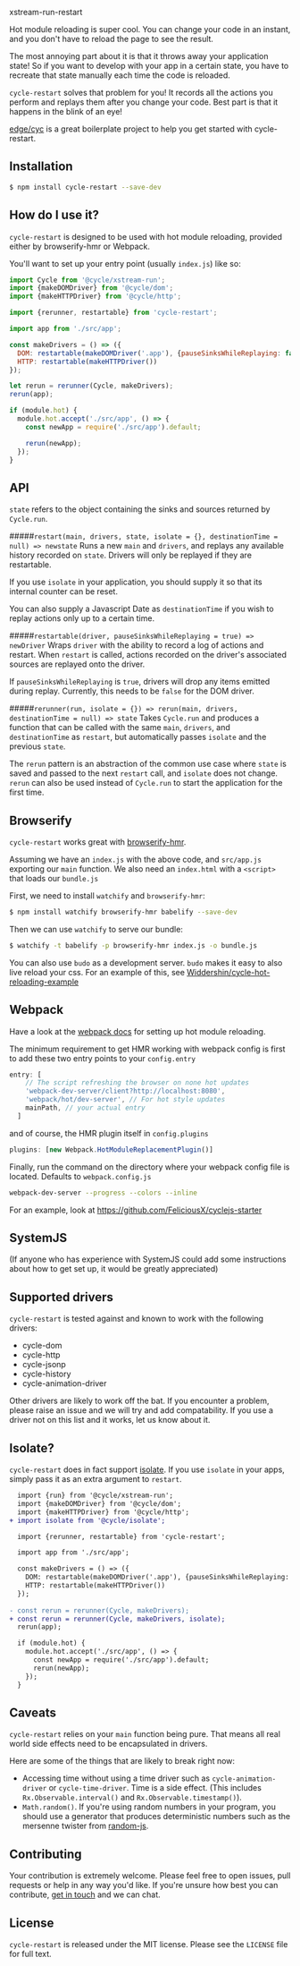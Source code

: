 xstream-run-restart

Hot module reloading is super cool. You can change your code in an instant, and you don't have to reload the page to see the result.

The most annoying part about it is that it throws away your application state! So if you want to develop with your app in a certain state, you have to recreate that state manually each time the code is reloaded.

`cycle-restart` solves that problem for you! It records all the actions you perform and replays them after you change your code. Best part is that it happens in the blink of an eye!

[edge/cyc](https://github.com/edge/cyc) is a great boilerplate project to help you get started with cycle-restart.

Installation
---

```bash
$ npm install cycle-restart --save-dev
```

How do I use it?
---

`cycle-restart` is designed to be used with hot module reloading, provided either by browserify-hmr or Webpack.

You'll want to set up your entry point (usually `index.js`) like so:

```js
import Cycle from '@cycle/xstream-run';
import {makeDOMDriver} from '@cycle/dom';
import {makeHTTPDriver} from '@cycle/http';

import {rerunner, restartable} from 'cycle-restart';

import app from './src/app';

const makeDrivers = () => ({
  DOM: restartable(makeDOMDriver('.app'), {pauseSinksWhileReplaying: false}),
  HTTP: restartable(makeHTTPDriver())
});

let rerun = rerunner(Cycle, makeDrivers);
rerun(app);

if (module.hot) {
  module.hot.accept('./src/app', () => {
    const newApp = require('./src/app').default;

    rerun(newApp);
  });
}
```

API
---

`state` refers to the object containing the sinks and sources returned by `Cycle.run`.

#####`restart(main, drivers, state, isolate = {}, destinationTime = null) => newstate`
Runs a new `main` and `drivers`, and replays any available history recorded on `state`. Drivers will only be replayed if they are restartable.

If you use `isolate` in your application, you should supply it so that its internal counter can be reset.

You can also supply a Javascript Date as `destinationTime` if you wish to replay actions only up to a certain time.

#####`restartable(driver, pauseSinksWhileReplaying = true) => newDriver`
Wraps `driver` with the ability to record a log of actions and restart. When `restart` is called, actions recorded on the driver's associated sources are replayed onto the driver.

If `pauseSinksWhileReplaying` is `true`, drivers will drop any items emitted during replay. Currently, this needs to be `false` for the DOM driver.

#####`rerunner(run, isolate = {}) => rerun(main, drivers, destinationTime = null) => state`
Takes `Cycle.run` and produces a function that can be called with the same `main`, `drivers`, and `destinationTime` as `restart`, but automatically passes `isolate` and the previous `state`.

The `rerun` pattern is an abstraction of the common use case where `state` is saved and passed to the next `restart` call, and `isolate` does not change. `rerun` can also be used instead of `Cycle.run` to start the application for the first time.

Browserify
---

`cycle-restart` works great with [browserify-hmr](https://github.com/AgentME/browserify-hmr).

Assuming we have an `index.js` with the above code, and `src/app.js` exporting our `main` function. We also need an `index.html` with a `<script>` that loads our `bundle.js`

First, we need to install `watchify` and `browserify-hmr`:

```bash
$ npm install watchify browserify-hmr babelify --save-dev
```

Then we can use `watchify` to serve our bundle:

```bash
$ watchify -t babelify -p browserify-hmr index.js -o bundle.js
```

You can also use `budo` as a development server. `budo` makes it easy to also live reload your css. For an example of this, see [Widdershin/cycle-hot-reloading-example](https://github.com/Widdershin/cycle-hot-reloading-example/)

Webpack
---

Have a look at the [webpack docs](https://github.com/webpack/docs/wiki/hot-module-replacement-with-webpack) for setting up hot module reloading.

The minimum requirement to get HMR working with webpack config is first to add these two entry points to your `config.entry`

```javascript
entry: [
    // The script refreshing the browser on none hot updates
    'webpack-dev-server/client?http://localhost:8080',
    'webpack/hot/dev-server', // For hot style updates
    mainPath, // your actual entry
  ]
```

and of course, the HMR plugin itself in `config.plugins`

```javascript
plugins: [new Webpack.HotModuleReplacementPlugin()]
```

Finally, run the command on the directory where your webpack config file is located. Defaults to `webpack.config.js`
```bash
webpack-dev-server --progress --colors --inline
```

For an example, look at https://github.com/FeliciousX/cyclejs-starter

SystemJS
---
(If anyone who has experience with SystemJS could add some instructions about how to get set up, it would be greatly appreciated)

Supported drivers
---

`cycle-restart` is tested against and known to work with the following drivers:

* cycle-dom
* cycle-http
* cycle-jsonp
* cycle-history
* cycle-animation-driver

Other drivers are likely to work off the bat. If you encounter a problem, please raise an issue and we will try and add compatability. If you use a driver not on this list and it works, let us know about it.

Isolate?
---

`cycle-restart` does in fact support [isolate](https://github.com/cyclejs/isolate). If you use `isolate` in your apps, simply pass it as an extra argument to `restart`.

```diff
  import {run} from '@cycle/xstream-run';
  import {makeDOMDriver} from '@cycle/dom';
  import {makeHTTPDriver} from '@cycle/http';
+ import isolate from '@cycle/isolate';

  import {rerunner, restartable} from 'cycle-restart';

  import app from './src/app';

  const makeDrivers = () => ({
    DOM: restartable(makeDOMDriver('.app'), {pauseSinksWhileReplaying: false}),
    HTTP: restartable(makeHTTPDriver())
  });
  
- const rerun = rerunner(Cycle, makeDrivers);
+ const rerun = rerunner(Cycle, makeDrivers, isolate);
  rerun(app);

  if (module.hot) {
    module.hot.accept('./src/app', () => {
      const newApp = require('./src/app').default;
      rerun(newApp);
    });
  }
```

Caveats
---

`cycle-restart` relies on your `main` function being pure. That means all real world side effects need to be encapsulated in drivers.

Here are some of the things that are likely to break right now:

 * Accessing time without using a time driver such as `cycle-animation-driver` or `cycle-time-driver`. Time is a side effect. (This includes `Rx.Observable.interval()` and `Rx.Observable.timestamp()`).
 * `Math.random()`. If you're using random numbers in your program, you should use a generator that produces deterministic numbers such as the mersenne twister from [random-js](https://github.com/ckknight/random-js).

Contributing
---

Your contribution is extremely welcome. Please feel free to open issues, pull requests or help in any way you'd like. If you're unsure how best you can contribute, [get in touch](mailto:ncwjohnstone@gmail.com) and we can chat.

License
---

`cycle-restart` is released under the MIT license. Please see the `LICENSE` file for full text.
